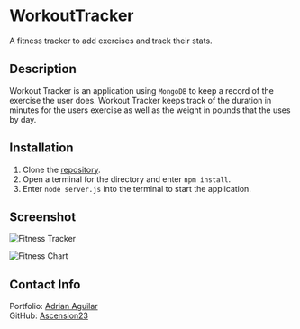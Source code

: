 # WorkoutTracker

A fitness tracker to add exercises and track their stats.

## Description

Workout Tracker is an application using ```MongoDB``` to keep a record of the exercise the user does. Workout Tracker keeps track of the duration in minutes for the users exercise as well as the weight in pounds that the uses by day.

## Installation

1. Clone the [repository](https://github.com/Ascension23/WorkoutTracker).
2. Open a terminal for the directory and enter ```npm install```.
3. Enter ```node server.js``` into the terminal to start the application.

## Screenshot

![Fitness Tracker](https://user-images.githubusercontent.com/77472152/128641477-b6e26147-78e8-42f4-afc1-4ef4615fc70e.png)

![Fitness Chart](https://user-images.githubusercontent.com/77472152/128641481-3f7a69f8-3edf-4e11-929c-8176ab6f1fa4.png)


## Contact Info

Portfolio: [Adrian Aguilar](https://ascension23.github.io/Portfolio3/) <br>
GitHub: [Ascension23](https://github.com/Ascension23)
